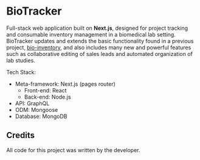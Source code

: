 # BioTracker
Full-stack web application built on **Next.js**, designed for project tracking and consumable inventory management in a biomedical lab setting. BioTracker updates and extends the basic functionality found in a previous project, [bio-inventory](https://github.com/binderb/bio-inventory), and also includes many new and powerful features such as collaborative editing of sales leads and automated organization of lab studies.

Tech Stack:
- Meta-framework: Next.js (pages router)
  - Front-end: React
  - Back-end: Node.js
- API: GraphQL
- ODM: Mongoose
- Database: MongoDB

## Credits

All code for this project was written by the developer.

<!-- ## License

Please refer to the LICENSE in the repo. -->
